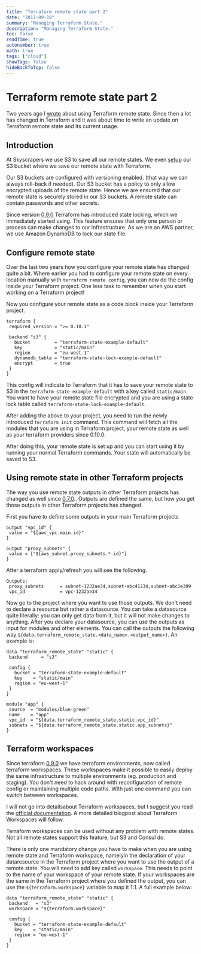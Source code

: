 ```yaml
---
title: "Terraform remote state part 2"
date: "2017-09-19"
summary: "Managing Terraform State."
description: "Managing Terraform State."
toc: false
readTime: true
autonumber: true
math: true
tags: ["cloud"]
showTags: false
hideBackToTop: false
---
```


# Terraform remote state part 2

Two years ago I [wrote](http://blog.mattiasgees.be/2015/07/29/terraform-remote-state/) about using Terraform remote state. Since then a lot has changed in Terraform and it was about time to write an update on Terraform remote state and its current usage.

## Introduction

At Skyscrapers we use S3 to save all our remote states. We even [setup](https://github.com/skyscrapers/terraform-state/) our S3 bucket where we save our remote state with Terraform.

Our S3 buckets are configured with versioning enabled. (that way we can always roll-back if needed). Our S3 bucket has a policy to only allow encrypted uploads of the remote state. Hence  we are ensured that our remote state is securely stored in our S3 buckets. A remote state can contain passwords and other secrets.

Since version [0.9.0](https://github.com/hashicorp/terraform/blob/master/CHANGELOG.md#090-march-15-2017) Terraform has introduced state locking, which we immediately started using. This feature ensures that only one person or process can make changes to our infrastructure. As we are an AWS partner, we use Amazon DynamoDB to lock our state file.

## Configure remote state

Over the last two years  how you configure your remote state has changed quite a bit. Where earlier you had to configure your remote state on every location manually with `terraform remote config`, you can now do the config inside your Terraform project. One less task to remember when you start working on a Terraform project!

Now you configure your remote state as a code block inside your Terraform project.
```
terraform {
 required_version = ">= 0.10.1"

 backend "s3" {
   bucket         = "terraform-state-example-default"
   key            = "static/main"
   region         = "eu-west-1"
   dynamodb_table = "terraform-state-lock-example-default"
   encrypt        = true
 }
}
```

This config will indicate to Terraform that it has to save your remote state to S3 in the `terraform-state-example-default` with a key called `static/main`. You want to have your remote state file encrypted and you are using a state lock table called `terraform-state-lock-example-default`.

After adding the above to your project, you need to run the newly introduced `terraform init` command. This command will fetch all  the modules that you  are using in Terraform project, your remote state as well as your terraform providers since 0.10.0.

After doing this, your remote state is set up and you can start using it by running your normal Terraform commands. Your state will automatically be saved to S3.

## Using remote state in other Terraform projects

The way you use remote state outputs in other Terraform projects has changed as well since [0.7.0](https://github.com/hashicorp/terraform/blob/master/CHANGELOG.md#070-august-2-2016).. Outputs are defined the same, but how you get those outputs in other Terraform projects has changed. 

First you have to define some outputs in your main Terraform projects
```
output "vpc_id" {
 value = "${aws_vpc.main.id}"
}

output "proxy_subnets" {
 value = ["${aws_subnet.proxy_subnets.*.id}"]
}
```

After a terraform apply/refresh you will see the following.

```
Outputs:
 proxy_subnets      = subnet-1232ae34,subnet-abc41234,subnet-abc1e399
 vpc_id             = vpc-1232ae34
```

Now go to the project where you want to use those outputs. We don't need to declare a resource but rather a datasource. You can take a datasource quite literally:  you can only get data from it, but it will not make changes to anything.
After you declare your datasource, you can use the outputs as input for modules and other elements. You can call the outputs the following way `${data.terraform_remote_state.<data_name>.<output_name>}`. An example is:

```
data "terraform_remote_state" "static" {
 backend     = "s3"

 config {
   bucket = "terraform-state-example-default"
   key    = "static/main"
   region = "eu-west-1"
 }
}

module "app" {
 source  = "modules/blue-green"
 name    = "app"
 vpc_id  = "${data.terraform_remote_state.static.vpc_id}"
 subnets = "${data.terraform_remote_state.static.app_subnets}"
}
```

## Terraform workspaces

Since terraform [0.9.0](https://github.com/hashicorp/terraform/blob/master/CHANGELOG.md#090-march-15-2017) we have terraform environments, now called terraform workspaces. These workspaces  make it possible to easily deploy the same infrastructure to multiple environments (eg. production and staging). You don't need to hack around with reconfiguration of remote config or maintaining multiple code paths. With just one command you can switch between workspaces.

I will not go into detailsabout Terraform workspaces, but I suggest you read the [official documentation](https://www.terraform.io/docs/state/workspaces.html). A more detailed blogpost about Terraform Workspaces will follow.

Terraform workspaces can be used without any problem with remote states. Not all remote states support this feature, but S3 and Consul do.

There is only one mandatory change you have to make when you are using remote state and Terraform workspace, namelyin the declaration of your dataresource in the Terraform project where you want to use the output of a remote state. You will need to add key called `workspace`. This needs to point to the name of your workspace of your remote state. If your workspaces are the same in the Terraform project where you defined the output, you can use the `${terraform.workspace}` variable to map it 1:1. A full example below:

```
data "terraform_remote_state" "static" {
 backend   = "s3"
 workspace = "${terraform.workspace}"

 config {
   bucket = "terraform-state-example-default"
   key    = "static/main"
   region = "eu-west-1"
 }
}
```
